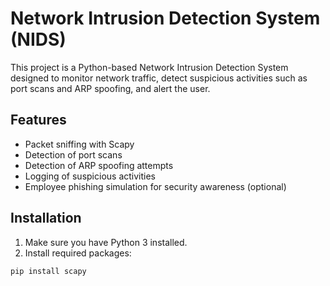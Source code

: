 # Network Intrusion Detection System (NIDS)

This project is a Python-based Network Intrusion Detection System designed to monitor network traffic, detect suspicious activities such as port scans and ARP spoofing, and alert the user.

## Features

- Packet sniffing with Scapy
- Detection of port scans
- Detection of ARP spoofing attempts
- Logging of suspicious activities
- Employee phishing simulation for security awareness (optional)

## Installation

1. Make sure you have Python 3 installed.
2. Install required packages:

```bash
pip install scapy
